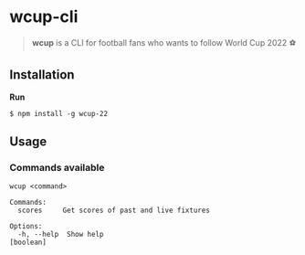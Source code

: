 # wcup-cli <under development>  

 > **wcup** is a CLI for football fans who wants to follow World Cup 2022 ⚽  


## Installation  

**Run**

```shell
$ npm install -g wcup-22
```
## Usage

### Commands available

```shell
wcup <command>

Commands:
  scores     Get scores of past and live fixtures

Options:
  -h, --help  Show help                                          [boolean]
  
```
